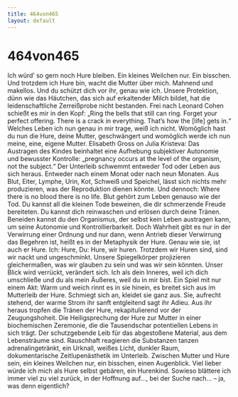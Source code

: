 ```yaml
---
title: 464von465
layout: default
---
```



# 464von465

<audio src="464von465.mp3"></audio>

Ich würd’ so gern noch Hure bleiben. Ein kleines Weilchen nur. Ein bisschen.
Und trotzdem ich Hure bin, wacht die Mutter über mich. Mahnend und makellos. Und du schützt dich vor ihr, genau wie ich. Unsere Protektion, dünn wie das Häutchen, das sich auf erkaltender Milch bildet, hat die leidenschaftliche Zerreißprobe nicht bestanden. Frei nach Leonard Cohen schießt es mir in den Kopf: „Ring the bells that still can ring. Forget your perfect offering. There is a crack in everything. That’s how the [life] gets in.“ Welches Leben ich nun genau in mir trage, weiß ich nicht. Womöglich hast du nun die Hure, deine Mutter, geschwängert und womöglich werde ich nun meine, eine, eigene Mutter.
Elisabeth Gross on Julia Kristeva: Das Austragen des Kindes beinhaltet eine Aufhebung subjektiver Autonomie und bewusster Kontrolle: „pregnancy occurs at the level of the organism, not the subject.“
Der Unterleib schwemmt entweder Tod oder Leben aus sich heraus. Entweder nach einem Monat oder nach neun Monaten. Aus Blut, Eiter, Lymphe, Urin, Kot, Schweiß und Speichel, lässt sich nichts mehr produzieren, was der Reproduktion dienen könnte. Und dennoch: Where there is no blood there is no life. Blut gehört zum Leben genauso wie der Tod. Du kannst all die kleinen Tode beweinen, die dir schmerzende Freude bereiteten. Du kannst dich reinwaschen und erlösen durch deine Tränen. Beneiden kannst du den Organismus, der selbst kein Leben austragen kann, um seine Autonomie und Kontrollierbarkeit. Doch Wahrheit gibt es nur in der Verwirrung einer Ordnung und nur dann, wenn Antrieb dieser Verwirrung das Begehren ist, heißt es in der Metaphysik der Hure. Genau wie sie, ist auch er Hure. Ich: Hure, Du: Hure, wir huren. Trotzdem wir Huren sind, sind wir nackt und ungeschminkt. Unsere Spiegelkörper projizieren gleichermaßen, was wir glauben zu sein und was wir sein könnten. Unser Blick wird verrückt, verändert sich. Ich als dein Inneres, weil ich dich umschließe und du als mein Äußeres, weil du in mir bist. Ein Spiel mit nur einem Akt:
Warm und weich rinnt es in sie hinein, es breitet sich aus im Mutterleib der Hure. Schmiegt sich an, kleidet sie ganz aus. Sie, aufrecht stehend, der warme Strom ihr sanft entgleitend sagt ihr Adieu. Aus ihr heraus tropfen die Tränen der Hure, rekapitulierend vor der Zeugungshoheit. Die Heiligsprechung der Hure zur Mutter in einer biochemischen Zeremonie, die die Tausendschar potentiellen Lebens in sich trägt. Der schutzgebende Leib für das abgestoßene Material, aus dem Lebensträume sind. Rauschhaft reagieren die Substanzen tanzen adrenalingetränkt, ein Urknall, weißes Licht, dunkler Raum, dokumentarische Zeitlupenästhetik im Unterleib.
Zwischen Mutter und Hure sein, ein kleines Weilchen nur, ein bisschen, einen Augenblick. Viel lieber würde ich mich als Hure selbst gebären, ein Hurenkind. Sowieso blättere ich immer viel zu viel zurück, in der Hoffnung auf..., bei der Suche nach... – ja, was denn eigentlich?
